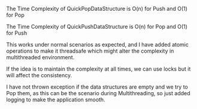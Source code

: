 The Time Complexity of QuickPopDataStructure is O(n) for Push and  O(1) for Pop

The Time Complexity of QuickPushDataStructure is O(n) for Pop and  O(1) for Push

This works under normal scenarios as expected, and I have added atomic operations to make it threadsafe which might alter the complexity in multithreaded environment.

If the idea is to maintain the complexity at all times, we can use locks but it will affect the consistency.

I have not thrown exception if the data structures are empty and we try to Pop them, as this can be the scenario during Multithreading, so just added logging to make the application smooth.
